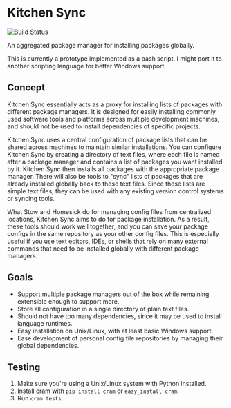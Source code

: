 # Kitchen Sync
[![Build Status](https://travis-ci.org/nickmccurdy/kitchensync.svg?branch=master)](https://travis-ci.org/nickmccurdy/kitchensync)

An aggregated package manager for installing packages globally.

This is currently a prototype implemented as a bash script. I might port it to another scripting language for better Windows support.

## Concept
Kitchen Sync essentially acts as a proxy for installing lists of packages with different package managers. It is designed for easily installing commonly used software tools and platforms across multiple development machines, and should not be used to install dependencies of specific projects.

Kitchen Sync uses a central configuration of package lists that can be shared across machines to maintain similar installations. You can configure Kitchen Sync by creating a directory of text files, where each file is named after a package manager and contains a list of packages you want installed by it. Kitchen Sync then installs all packages with the appropriate package manager. There will also be tools to "sync" lists of packages that are already installed globally back to these text files. Since these lists are simple text files, they can be used with any existing version control systems or syncing tools.

What Stow and Homesick do for managing config files from centralized locations, Kitchen Sync aims to do for package installation. As a result, these tools should work well together, and you can save your package configs in the same repository as your other config files. This is especially useful if you use text editors, IDEs, or shells that rely on many external commands that need to be installed globally with different package managers.

## Goals
- Support multiple package managers out of the box while remaining extensible enough to support more.
- Store all configuration in a single directory of plain text files.
- Should not have too many dependencies, since it may be used to install language runtimes.
- Easy installation on Unix/Linux, with at least basic Windows support.
- Ease development of personal config file repositories by managing their global dependencies.

## Testing
1. Make sure you're using a Unix/Linux system with Python installed.
2. Install cram with `pip install cram` or `easy_install cram`.
3. Run `cram tests`.
